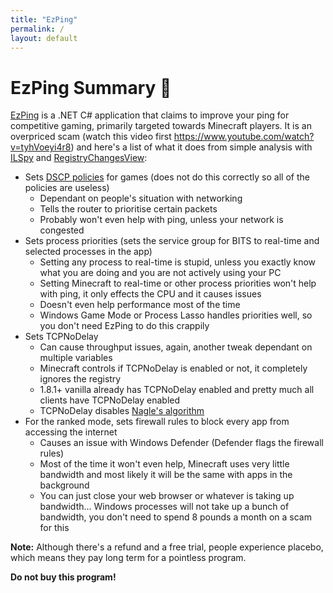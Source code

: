 ```yaml
---
title: "EzPing"
permalink: /
layout: default
---
```


# EzPing Summary 🚫
[EzPing](https://ezping.gg/) is a .NET C# application that claims to improve your ping for competitive gaming, primarily targeted towards Minecraft players. It is an overpriced scam (watch this video first https://www.youtube.com/watch?v=tyhVoeyi4r8) and here's a list of what it does from simple analysis with [ILSpy](https://github.com/icsharpcode/ILSpy) and [RegistryChangesView](https://www.nirsoft.net/utils/registry_changes_view.html):

- Sets [DSCP policies](https://en.wikipedia.org/wiki/Differentiated_services) for games (does not do this correctly so all of the policies are useless)
  - Dependant on people's situation with networking
  - Tells the router to prioritise certain packets
  - Probably won't even help with ping, unless your network is congested
- Sets process priorities (sets the service group for BITS to real-time and selected processes in the app)
  - Setting any process to real-time is stupid, unless you exactly know what you are doing and you are not actively using your PC
  - Setting Minecraft to real-time or other process priorities won't help with ping, it only effects the CPU and it causes issues
  - Doesn't even help performance most of the time
  - Windows Game Mode or Process Lasso handles priorities well, so you don't need EzPing to do this crappily
- Sets TCPNoDelay
  - Can cause throughput issues, again, another tweak dependant on multiple variables
  - Minecraft controls if TCPNoDelay is enabled or not, it completely ignores the registry
  - 1.8.1+ vanilla already has TCPNoDelay enabled and pretty much all clients have TCPNoDelay enabled
  - TCPNoDelay disables [Nagle's algorithm](https://en.wikipedia.org/wiki/Nagle%27s_algorithm)
- For the ranked mode, sets firewall rules to block every app from accessing the internet
  - Causes an issue with Windows Defender (Defender flags the firewall rules)
  - Most of the time it won't even help, Minecraft uses very little bandwidth and most likely it will be the same with apps in the background
  - You can just close your web browser or whatever is taking up bandwidth... Windows processes will not take up a bunch of bandwidth, you don't need to spend 8 pounds a month on a scam for this

**Note:** Although there's a refund and a free trial, people experience placebo, which means they pay long term for a pointless program. 

**Do not buy this program!**
